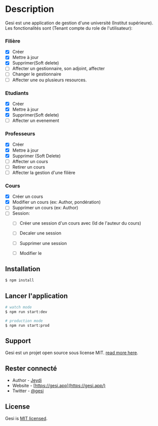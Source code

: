 # Description

Gesi est une application de gestion d'une université (Institut supérieure). \
Les fonctionalités sont (Tenant compte du role de l'utilisateur):

  ### Filière
  - [x] Créer
  - [x] Mettre à jour
  - [x] Supprimer(Soft delete)
  - [ ] Affecter un gestionnaire, son adjoint, affecter
  - [ ] Changer le gestionnaire
  - [ ] Affecter une ou plusieurs resources.
  ### Etudiants
  - [x] Créer
  - [x] Mettre à jour
  - [x] Supprimer(Soft delete)
  - [ ] Affecter un evenement
  ### Professeurs
  - [x] Créer
  - [x] Mettre à jour
  - [x] Supprimer (Soft Delete)
  - [ ] Affecter un cours
  - [ ] Retirer un cours
  - [ ] Affecter la gestion d'une filière
  ### Cours
  - [x] Créer un cours
  - [x] Modifier un cours (ex: Author, pondération)
  - [ ] Supprimer un cours (ex: Author)
  - [ ] Session:
    - [ ] Créer une session d'un cours avec (Id de l'auteur du cours)
    - [ ] Decaler une session
    - [ ] Supprimer une session
    - [ ] Modifier le


## Installation

```bash
$ npm install
```

## Lancer l'application

```bash
# watch mode
$ npm run start:dev

# production mode
$ npm run start:prod
```

## Support

Gesi est un projet open source sous license MIT. [read more here](https://gesi.app/support).

## Rester connecté

- Author - [Jeydi](https://twitter.com/jeydi243)
- Website - [https://gesi.app](https://gesi.app/)
- Twitter - [@gesi](https://twitter.com/gesi)

## License

Gesi is [MIT licensed](LICENSE).
